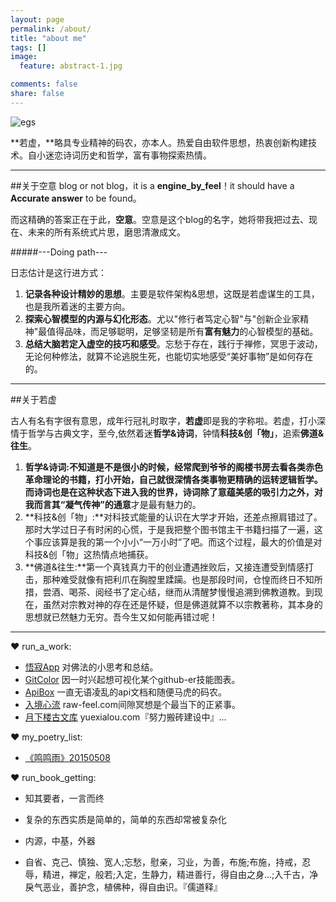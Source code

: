 ```yaml
---
layout: page
permalink: /about/
title: "about me"
tags: []
image:
  feature: abstract-1.jpg 

comments: false
share: false
---
```


![egs](http://b-egs-studio-images.oss-cn-shenzhen.aliyuncs.com/mw_cartoon_head.png)

**若虚，**略具专业精神的码农，亦本人。热爱自由软件思想，热衷创新构建技术。自小迷恋诗词历史和哲学，富有事物探索热情。

---

##关于空意
blog or not blog，it is a **engine_by_feel**！it should have a **Accurate answer** to be found。

而这精确的答案正在于此，**空意**。空意是这个blog的名字，她将带我把过去、现在、未来的所有系统式片思，磨思清澈成文。

#####---Doing path---

日志估计是这行进方式：

1. **记录各种设计精妙的思想**。主要是软件架构&思想，这既是若虚谋生的工具，也是我所着迷的主要方向。
2. **探索心智模型的内源与幻化形态**。尤以"修行者笃定心智"与"创新企业家精神"最值得品味，而足够聪明，足够坚韧是所有**富有魅力**的心智模型的基础。
3. **总结大脑若定入虚空的技巧和感受**。忘愁于存在，践行于禅修，冥思于波动，无论何种修法，就算不论逃脱生死，也能切实地感受“美好事物”是如何存在的。

---


##关于若虚

古人有名有字很有意思，成年行冠礼时取字，**若虚**即是我的字称啦。若虚，打小深情于哲学与古典文字，至今,依然着迷**哲学&诗词**，钟情**科技&创「物」**，追索**佛道&往生**。

1. **哲学&诗词:**不知道是不是很小的时候，经常爬到爷爷的阁楼书房去看各类赤色革命理论的书籍，打小开始，自己就很深情各类事物更精确的运转逻辑哲学。而诗词也是在这种状态下进入我的世界，诗词除了意蕴美感的吸引力之外，对我而言其“凝气传神”的**通意**才是最有魅力的。
2. **科技&创「物」:**对科技式能量的认识在大学才开始，还差点擦肩错过了。那时大学过日子有时闲的心慌，于是我把整个图书馆主干书籍扫描了一遍，这个事应该算是我的第一个小小“一万小时”了吧。而这个过程，最大的价值是对科技&创「物」这热情点地捕获。
3. **佛道&往生:**第一个真钱真力干的创业遭遇挫败后，又接连遭受到情感打击，那种难受就像有把利爪在胸膛里蹂躏。也是那段时间，仓惶而终日不知所措，尝酒、喝茶、阅经书了定心结，继而从清醒梦慢慢追溯到佛教道教。到现在，虽然对宗教对神的存在还是怀疑，但是佛道就算不以宗教著称，其本身的思想就已然魅力无穷。吾今生又如何能再错过呢！

---

❤ run_a_work:



* <a href="http://www.egs-studio.com/wujiApp/" target="_blank">悟寂App</a> 对佛法的小思考和总结。
* <a href="http://www.egs-studio.com/GitColor/" target="_blank">GitColor</a> 因一时兴起想可视化某个github-er技能图表。
* <a href="http://www.apibox.cc/" target="_blank">ApiBox</a>  一直无语凌乱的api文档和随便马虎的码农。
* <a href="http://www.yuexialou.com/raw-feel/" target="_blank">入境心流</a>  raw-feel.com间隙冥想是个最当下的正紧事。
* <a href="http://www.yuexialou.com/" target="_blank">月下楼古文库</a> yuexialou.com『努力搬砖建设中』...



❤ my_poetry_list:

* <a href="http://www.yuexialou.com/ruoxu-mmg/" target="_blank">《鸣鸣雨》20150508</a>  



❤ run_book_getting:

* 知其要者，一言而终

* 复杂的东西实质是简单的，简单的东西却常被复杂化

* 内源，中基，外器

* 自省、克己、慎独、宽人;忘愁，慰亲，习业，为善，布施;布施，持戒，忍辱，精进，禅定，般若;入定，生静力，精进善行，得自由之身...;入千古，净戾气恶业，善护念，植佛种，得自由识。『儒道释』

 





















